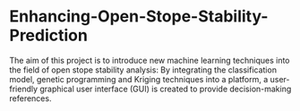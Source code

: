# Enhancing-Open-Stope-Stability-Prediction
The aim of this project is to introduce new machine learning techniques into the field of open stope stability analysis: By integrating the classification model, genetic programming and Kriging techniques into a platform, a user-friendly graphical user interface (GUI) is created to provide decision-making references. 
